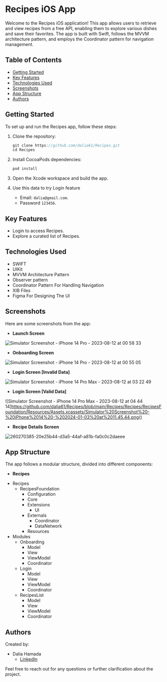 # Recipes iOS App

Welcome to the Recipes iOS application! This app allows users to retrieve and view recipes from a free API, enabling them to explore various dishes and save their favorites. The app is built with Swift, follows the MVVM architecture pattern, and employs the Coordinator pattern for navigation management.

## Table of Contents
- [Getting Started](#getting-started)
- [Key Features](#key-features)
- [Technologies Used](#technologies-used)
- [Screenshots](#screenshots)
- [App Structure](#app-structure)
- [Authors](#authors)

## Getting Started

To set up and run the Recipes app, follow these steps:

1. Clone the repository:
   ```swift
   git clone https://github.com/dalia61/Recipes.git
   cd Recipes
   ```
   
2. Install CocoaPods dependencies:
   ```swift
   pod install
   ```
   
3. Open the Xcode workspace and build the app.

4. Use this data to try Login feature
   - Email: `dalia@gmail.com`.
   - Password `123456`.


## Key Features

* Login to access Recipes.
* Explore a curated list of Recipes.

## Technologies Used

- SWIFT
- UIKit
- MVVM Architecture Pattern
- Observer pattern
- Coordinator Pattern For Handling Navigation
- XIB Files
- Figma For Designing The UI

## Screenshots

Here are some screenshots from the app:

- **Launch Screen**
  
![Simulator Screenshot - iPhone 14 Pro - 2023-08-12 at 00 58 33](https://github.com/dalia61/Recipes/blob/main/Recipes/Recipes/RecipesFoundation/Resources/Assets.xcassets/Simulator%20Screenshot%20-%20iPhone%2014%20-%202024-01-03%20at%2011.46.16.png)

- **Onboarding Screen**
  
![Simulator Screenshot - iPhone 14 Pro - 2023-08-12 at 00 55 05](https://github.com/dalia61/Recipes/blob/main/Recipes/Recipes/RecipesFoundation/Resources/Assets.xcassets/Simulator%20Screenshot%20-%20iPhone%2014%20-%202024-01-03%20at%2011.42.48.png)

- **Login Screen [Invalid Data]**
  
![Simulator Screenshot - iPhone 14 Pro Max - 2023-08-12 at 03 22 49](https://github.com/dalia61/Recipes/blob/main/Recipes/Recipes/RecipesFoundation/Resources/Assets.xcassets/Simulator%20Screenshot%20-%20iPhone%2014%20-%202024-01-03%20at%2012.10.15.png)

- **Login Screen [Valid Data]**
  
![Simulator Screenshot - iPhone 14 Pro Max - 2023-08-12 at 04 44 14]https://github.com/dalia61/Recipes/blob/main/Recipes/Recipes/RecipesFoundation/Resources/Assets.xcassets/Simulator%20Screenshot%20-%20iPhone%2014%20-%202024-01-03%20at%2011.45.44.png()

- **Recipe Details Screen**
  
![260270385-20e25b44-d3a5-44af-a81b-fa0c0c2daeee](https://github.com/dalia61/Recipes/blob/main/Recipes/Recipes/RecipesFoundation/Resources/Assets.xcassets/Simulator%20Screenshot%20-%20iPhone%2014%20-%202024-01-03%20at%2011.44.45.png)

## App Structure

The app follows a modular structure, divided into different components:

- **Recipes**
  
* Recipes
   * RecipesFoundation
      * Configuration
      * Core
      * Extensions
        * UI
      * Externals
        * Coordinator
        * DataNetwork
      * Resources
* Modules
   * Onboarding
      * Model
      * View
      * ViewModel
      * Coordinator
   * Login
      * Model
      * View
      * ViewModel
      * Coordinator
   * RecipesList
      * Model
      * View
      * ViewModel
      * Coordinator
      
## Authors

Created by:
- Dalia Hamada
  * [LinkedIn](https://www.linkedin.com/in/daliahamada/)

Feel free to reach out for any questions or further clarification about the project.

